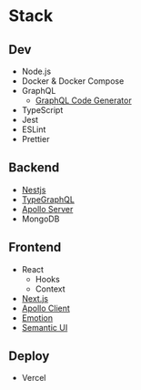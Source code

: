 # Stack

## Dev

- Node.js
- Docker & Docker Compose
- GraphQL
  - [GraphQL Code Generator](https://graphql-code-generator.com/docs/getting-started/index)
- TypeScript
- Jest
- ESLint
- Prettier

## Backend

- [Nestjs](https://docs.nestjs.com/)
- [TypeGraphQL](https://typegraphql.com/docs/introduction.html)
- [Apollo Server](https://www.apollographql.com/docs/apollo-server/)
- MongoDB

## Frontend

- React
  - Hooks
  - Context
- [Next.js](https://nextjs.org/docs)
- [Apollo Client](https://www.apollographql.com/docs/react/)
- [Emotion](https://emotion.sh/docs/typescript)
- [Semantic UI](https://semantic-ui.com/introduction/getting-started.html)

## Deploy

- Vercel
